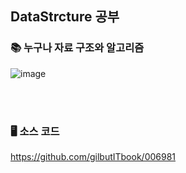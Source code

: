 ## DataStrcture 공부 


### 📚 누구나 자료 구조와 알고리즘 

![image](https://github.com/lala-david/DataStrcture/assets/37481441/15aac043-1ea0-4893-9e54-f2a05654ea94)

<br>
</br>

### 🖥 소스 코드
https://github.com/gilbutITbook/006981

